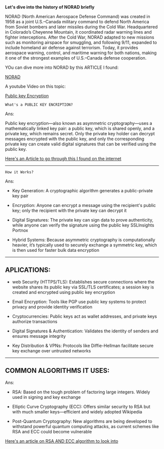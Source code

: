 **Let's dive into the history of **NORAD** briefly**

NORAD (North American Aerospace Defense Command) was created in 1958 as a joint U.S.–Canada military command to defend North America from Soviet bombers and later missiles during the Cold War. Headquartered in Colorado’s Cheyenne Mountain, it coordinated radar warning lines and fighter interceptions. After the Cold War, NORAD adapted to new missions such as monitoring airspace for smuggling, and following 9/11, expanded to include homeland air defense against terrorism. Today, it provides aerospace warning, control, and maritime warning for both nations, making it one of the strongest examples of U.S.–Canada defense cooperation.


YOu can dive more into NORAD by this ARTICLE I found:

[NORAD](https://www.usatoday.com/story/news/politics/2023/02/15/what-norad-what-does-stand-for-they-track-north-american-skies/11256353002/)

A youtube Video on this topic:

[Public key Encryption](https://youtu.be/MsqqpO9R5Hc?si=CE2INSw5ApZbA1sB)

`What's a PUBLIC KEY ENCRIPTION?`

Ans:

Public key encryption—also known as asymmetric cryptography—uses a mathematically linked key pair: a public key, which is shared openly, and a private key, which remains secret. Only the private key holder can decrypt messages encrypted with the public key, and only the corresponding private key can create valid digital signatures that can be verified using the public key.

[Here's an Article to go through this I found on the internet](https://www.ibm.com/think/topics/public-key-encryption?utm_source=chatgpt.com)

---

`How it Works?`

Ans:

  - Key Generation: A cryptographic algorithm generates a public-private key pair 
  
  - Encryption: Anyone can encrypt a message using the recipient's public key; only the recipient with the private key can decrypt it 

  - Digital Signatures: The private key can sign data to prove authenticity, while anyone can verify the signature using the public key 
    SSLInsights
    Portnox

  - Hybrid Systems: Because asymmetric cryptography is computationally heavier, it’s typically used to securely exchange a symmetric key,     which is then used for faster bulk data encryption

---

## **APLICATIONS:**

  - web Security (HTTPS/TLS): Establishes secure connections where the website shares its public key via SSL/TLS certificates; a session       key is created and encrypted using public key encryption 

  - Email Encryption: Tools like PGP use public key systems to protect privacy and provide identity verification 

  - Cryptocurrencies: Public keys act as wallet addresses, and private keys authorize transactions 

  - Digital Signatures & Authentication: Validates the identity of senders and ensures message integrity 

  - Key Distribution & VPNs: Protocols like Diffie-Hellman facilitate secure key exchange over untrusted networks 

---


## **COMMON ALGORITHMS IT USES:**

Ans:

  - RSA: Based on the tough problem of factoring large integers. Widely used in signing and key exchange 

  - Elliptic Curve Cryptography (ECC): Offers similar security to RSA but with much smaller keys—efficient and widely adopted 
    Wikipedia

  - Post-Quantum Cryptography: New algorithms are being developed to withstand powerful quantum computing attacks, as current schemes like     RSA and ECC could become vulnerable 


[Here's an article on RSA AND ECC algorithm to look into](https://en.wikipedia.org/wiki/RSA_cryptosystem?utm_source=chatgpt.com)


